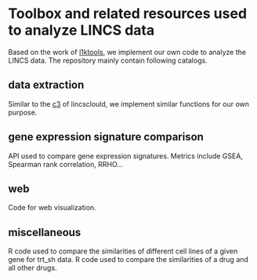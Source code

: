 Toolbox and related resources used to analyze LINCS data
=====

Based on the work of [l1ktools](https://github.com/cmap/l1ktools), we implement our own code to analyze the LINCS data. The repository mainly contain following catalogs.

data extraction
--------
Similar to the [c3](http://support.lincscloud.org/hc/en-us/articles/202672498-Workshop) of lincsclould, we implement similar functions for our own purpose.

gene expression signature comparison
--------
API used to compare gene expression signatures. Metrics include GSEA, Spearman rank correlation, RRHO...  

web
--------
Code for web visualization.

miscellaneous
--------
R code used to compare the similarities of different cell lines of a given gene for trt_sh data.
R code used to compare the similarities of a drug and all other drugs.

